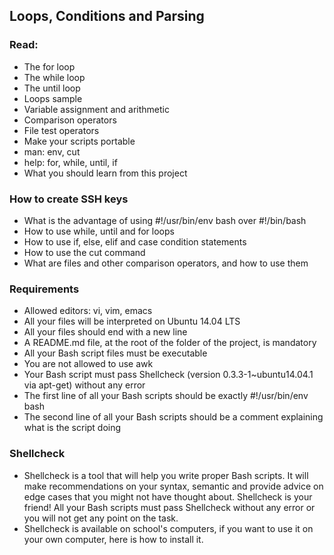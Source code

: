 ## Loops, Conditions and Parsing

### Read:

- The for loop
- The while loop
- The until loop
- Loops sample
- Variable assignment and arithmetic
- Comparison operators
- File test operators
- Make your scripts portable
- man: env, cut
- help: for, while, until, if
- What you should learn from this project

### How to create SSH keys

- What is the advantage of using #!/usr/bin/env bash over #!/bin/bash
- How to use while, until and for loops
- How to use if, else, elif and case condition statements
- How to use the cut command
- What are files and other comparison operators, and how to use them

### Requirements

- Allowed editors: vi, vim, emacs
- All your files will be interpreted on Ubuntu 14.04 LTS
- All your files should end with a new line
- A README.md file, at the root of the folder of the project, is mandatory
- All your Bash script files must be executable
- You are not allowed to use awk
- Your Bash script must pass Shellcheck (version 0.3.3-1~ubuntu14.04.1 via apt-get) without any error
- The first line of all your Bash scripts should be exactly #!/usr/bin/env bash
- The second line of all your Bash scripts should be a comment explaining what is the script doing

### Shellcheck

- Shellcheck is a tool that will help you write proper Bash scripts. It will make recommendations on your syntax, semantic and provide advice on edge cases that you might not have thought about. Shellcheck is your friend! All your Bash scripts must pass Shellcheck without any error or you will not get any point on the task.
- Shellcheck is available on school's computers, if you want to use it on your own computer, here is how to install it.
